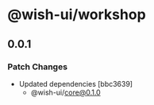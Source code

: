 # @wish-ui/workshop

## 0.0.1

### Patch Changes

- Updated dependencies [bbc3639]
  - @wish-ui/core@0.1.0
